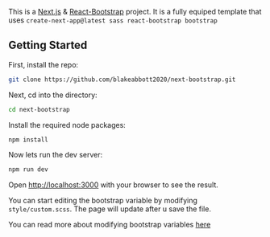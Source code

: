 This is a [Next.js](https://nextjs.org/) & [React-Bootstrap](https://react-bootstrap.github.io/) project. It is a fully equiped template that uses ```create-next-app@latest sass react-bootstrap bootstrap```

## Getting Started

First, install the repo:
```bash
git clone https://github.com/blakeabbott2020/next-bootstrap.git
```
Next, cd into the directory:
```bash
cd next-bootstrap
```
Install the required node packages:
```bash
npm install
```
Now lets run the dev server:
```bash
npm run dev
```

Open [http://localhost:3000](http://localhost:3000) with your browser to see the result.

You can start editing the bootstrap variable by modifying `style/custom.scss`. The page will update after u save the file.

You can read more about modifying bootstrap variables [here](https://getbootstrap.com/docs/5.0/customize/sass/) 
